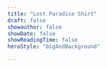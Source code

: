 ```yaml
---
title: "Lost Paradise Shirt"
draft: false
showauthor: false
showDate: false
showReadingTime: false
heroStyle: "bigAndBackground"

---
```

